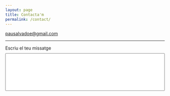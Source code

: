 ```yaml
---
layout: page
title: Contacta'm
permalink: /contact/
---
```



[pausalvadoe@gmail.com](mailto:pausalvadoe@gmail.com)

<hr>

<form>
  <label for="msgb">Escriu el teu missatge</label>
  <input type="text" id="msgb" name="msgb" style = "width: 100%;
  padding: 50px 20px;
  margin: 8px 0;
  box-sizing: border-box;">
</form>
